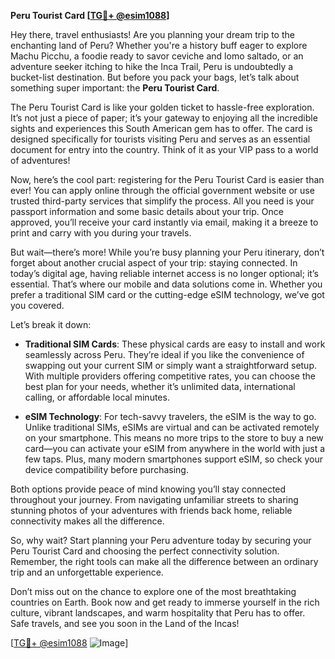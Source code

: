 **Peru Tourist Card [[TG💪+ @esim1088](https://t.me/s/esim1088)]**

Hey there, travel enthusiasts! Are you planning your dream trip to the enchanting land of Peru? Whether you're a history buff eager to explore Machu Picchu, a foodie ready to savor ceviche and lomo saltado, or an adventure seeker itching to hike the Inca Trail, Peru is undoubtedly a bucket-list destination. But before you pack your bags, let’s talk about something super important: the **Peru Tourist Card**.

The Peru Tourist Card is like your golden ticket to hassle-free exploration. It’s not just a piece of paper; it’s your gateway to enjoying all the incredible sights and experiences this South American gem has to offer. The card is designed specifically for tourists visiting Peru and serves as an essential document for entry into the country. Think of it as your VIP pass to a world of adventures!

Now, here’s the cool part: registering for the Peru Tourist Card is easier than ever! You can apply online through the official government website or use trusted third-party services that simplify the process. All you need is your passport information and some basic details about your trip. Once approved, you’ll receive your card instantly via email, making it a breeze to print and carry with you during your travels.

But wait—there’s more! While you’re busy planning your Peru itinerary, don’t forget about another crucial aspect of your trip: staying connected. In today’s digital age, having reliable internet access is no longer optional; it’s essential. That’s where our mobile and data solutions come in. Whether you prefer a traditional SIM card or the cutting-edge eSIM technology, we’ve got you covered.

Let’s break it down:

- **Traditional SIM Cards**: These physical cards are easy to install and work seamlessly across Peru. They’re ideal if you like the convenience of swapping out your current SIM or simply want a straightforward setup. With multiple providers offering competitive rates, you can choose the best plan for your needs, whether it’s unlimited data, international calling, or affordable local minutes.

- **eSIM Technology**: For tech-savvy travelers, the eSIM is the way to go. Unlike traditional SIMs, eSIMs are virtual and can be activated remotely on your smartphone. This means no more trips to the store to buy a new card—you can activate your eSIM from anywhere in the world with just a few taps. Plus, many modern smartphones support eSIM, so check your device compatibility before purchasing.

Both options provide peace of mind knowing you’ll stay connected throughout your journey. From navigating unfamiliar streets to sharing stunning photos of your adventures with friends back home, reliable connectivity makes all the difference.

So, why wait? Start planning your Peru adventure today by securing your Peru Tourist Card and choosing the perfect connectivity solution. Remember, the right tools can make all the difference between an ordinary trip and an unforgettable experience. 

Don’t miss out on the chance to explore one of the most breathtaking countries on Earth. Book now and get ready to immerse yourself in the rich culture, vibrant landscapes, and warm hospitality that Peru has to offer. Safe travels, and see you soon in the Land of the Incas!

[[TG💪+ @esim1088](https://t.me/s/esim1088) ![Image](https://i.postimg.cc/Y0z9fWf4/image.png)]